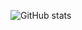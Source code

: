 
![GitHub stats](https://github-readme-stats.vercel.app/api?username=AdrianVollmer&show_icons=true&theme=synthwave
)
